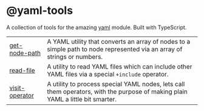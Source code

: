# @yaml-tools

A collection of tools for the amazing [yaml](https://github.com/eemeli/yaml) module. Built with TypeScript.

| | |
| -- | -- |
| [get-node-path](./get-node-path) | A YAML utility that converts an array of nodes to a simple path to node represented via an array of strings or numbers. |
| [read-file](./read-file) | A utility to read YAML files which can include other YAML files via a special `+include` operator. |
| [visit-operator](./visit-operator) | A utility to process special YAML nodes, lets call them operators, with the purpose of making plain YAML a little bit smarter. |
